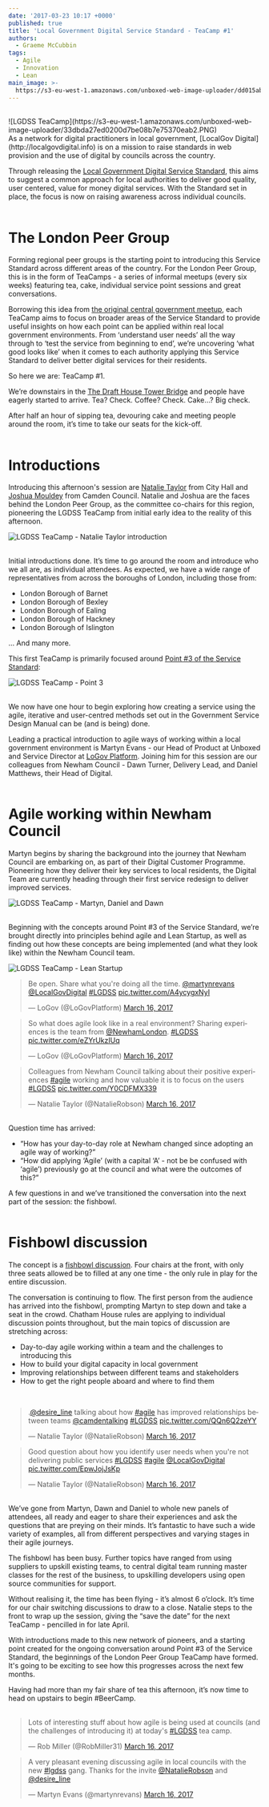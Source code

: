 ```yaml
---
date: '2017-03-23 10:17 +0000'
published: true
title: 'Local Government Digital Service Standard - TeaCamp #1'
authors:
  - Graeme McCubbin
tags:
  - Agile
  - Innovation
  - Lean
main_image: >-
  https://s3-eu-west-1.amazonaws.com/unboxed-web-image-uploader/dd015ab1a15dbabfec71fdb68504ba6c.PNG
---
```

<br/>
![LGDSS TeaCamp](https://s3-eu-west-1.amazonaws.com/unboxed-web-image-uploader/33dbda27ed0200d7be08b7e75370eab2.PNG)

<br/>
As a network for digital practitioners in local government, [LocalGov Digital](http://localgovdigital.info) is on a mission to raise standards in web provision and the use of digital by councils across the country.<br/>

Through releasing the [Local Government Digital Service Standard](http://localgovdigital.info/assets/documents/local-government-digital-service-standard.pdf), this aims to suggest a common approach for local authorities to deliver good quality, user centered, value for money digital services. With the Standard set in place, the focus is now on raising awareness across individual councils.<br/>
<br/>

# The London Peer Group
Forming regional peer groups is the starting point to introducing this Service Standard across different areas of the country. For the London Peer Group, this is in the form of TeaCamps - a series of informal meetups (every six weeks) featuring tea, cake, individual service point sessions and great conversations.<br/>

Borrowing this idea from [the original central government meetup](http://teacamp.info/about), each TeaCamp aims to focus on broader areas of the Service Standard to provide useful insights on how each point can be applied within real local government environments. From ‘understand user needs’ all the way through to ‘test the service from beginning to end’, we’re uncovering ‘what good looks like’ when it comes to each authority applying this Service Standard to deliver better digital services for their residents.<br/>

So here we are: TeaCamp #1.<br/>

We’re downstairs in the [The Draft House Tower Bridge](http://www.drafthouse.co.uk/) and people have eagerly started to arrive. Tea? Check. Coffee? Check. Cake…? Big check.<br/>

After half an hour of sipping tea, devouring cake and meeting people around the room, it’s time to take our seats for the kick-off.<br/>
<br/>

# Introductions
Introducing this afternoon's session are [Natalie Taylor](https://twitter.com/NatalieRobson) from City Hall and [Joshua Mouldey](https://twitter.com/desire_line) from Camden Council. Natalie and Joshua are the faces behind the London Peer Group, as the committee co-chairs for this region, pioneering the LGDSS TeaCamp from initial early idea to the reality of this afternoon.<br/>

![LGDSS TeaCamp - Natalie Taylor introduction](https://s3-eu-west-1.amazonaws.com/unboxed-web-image-uploader/dd015ab1a15dbabfec71fdb68504ba6c.PNG)

<br/>
Initial introductions done. It’s time to go around the room and introduce who we all are, as individual attendees. As expected, we have a wide range of representatives from across the boroughs of London, including those from:<br/>

- London Borough of Barnet
- London Borough of Bexley
- London Borough of Ealing
- London Borough of Hackney
- London Borough of Islington

… And many more.<br/>

This first TeaCamp is primarily focused around [Point #3 of the Service Standard](http://localgovdigital.info/localgov-digital-makers/outputs/local-government-digital-service-standard/standard/3/):<br/>

![LGDSS TeaCamp - Point 3](https://s3-eu-west-1.amazonaws.com/unboxed-web-image-uploader/ddd8d8eb4d6059ca92e3087d154e92ad.PNG)

<br/>
We now have one hour to begin exploring how creating a service using the agile, iterative and user-centred methods set out in the Government Service Design Manual can be (and is being) done.<br/>

Leading a practical introduction to agile ways of working within a local government environment is Martyn Evans - our Head of Product at Unboxed and Service Director at [LoGov Platform](http://logovplatform.co.uk/). Joining him for this session are our colleagues from Newham Council -  Dawn Turner, Delivery Lead, and Daniel Matthews, their Head of Digital.<br/>
<br/>

# Agile working within Newham Council
Martyn begins by sharing the background into the journey that Newham Council are embarking on, as part of their Digital Customer Programme. Pioneering how they deliver their key services to local residents, the Digital Team are currently heading through their first service redesign to deliver improved services.<br/>

![LGDSS TeaCamp - Martyn, Daniel and Dawn](https://s3-eu-west-1.amazonaws.com/unboxed-web-image-uploader/9282f3950a71ba02857810b2dbebc499.PNG)

<br/>
Beginning with the concepts around Point #3 of the Service Standard, we’re brought directly into principles behind agile and Lean Startup, as well as finding out how these concepts are being implemented (and what they look like) within the Newham Council team.<br/>

![LGDSS TeaCamp - Lean Startup](https://s3-eu-west-1.amazonaws.com/unboxed-web-image-uploader/d0c58fce8227a516cf47b750cd050bbb.PNG)
<br/>

<blockquote class="twitter-tweet tw-align-center"><p lang="en" dir="ltr">Be open. Share what you&#39;re doing all the time. <a href="https://twitter.com/martynrevans">@martynrevans</a> <a href="https://twitter.com/LocalGovDigital">@LocalGovDigital</a> <a href="https://twitter.com/hashtag/LGDSS?src=hash">#LGDSS</a> <a href="https://t.co/A4ycygxNyI">pic.twitter.com/A4ycygxNyI</a></p>&mdash; LoGov (@LoGovPlatform) <a href="https://twitter.com/LoGovPlatform/status/842417304289832960">March 16, 2017</a></blockquote>
<script async src="//platform.twitter.com/widgets.js" charset="utf-8"></script>

<blockquote class="twitter-tweet tw-align-center"><p lang="en" dir="ltr">So what does agile look like in a real environment? Sharing experiences is the team from <a href="https://twitter.com/NewhamLondon">@NewhamLondon</a>. <a href="https://twitter.com/hashtag/LGDSS?src=hash">#LGDSS</a> <a href="https://t.co/eZYrUkzIUq">pic.twitter.com/eZYrUkzIUq</a></p>&mdash; LoGov (@LoGovPlatform) <a href="https://twitter.com/LoGovPlatform/status/842420308590116866">March 16, 2017</a></blockquote>
<script async src="//platform.twitter.com/widgets.js" charset="utf-8"></script>

<blockquote class="twitter-tweet tw-align-center"><p lang="en" dir="ltr">Colleagues from Newham Council talking about their positive experiences <a href="https://twitter.com/hashtag/agile?src=hash">#agile</a> working and how valuable it is to focus on the users <a href="https://twitter.com/hashtag/LGDSS?src=hash">#LGDSS</a> <a href="https://t.co/Y0CDFMX339">pic.twitter.com/Y0CDFMX339</a></p>&mdash; Natalie Taylor (@NatalieRobson) <a href="https://twitter.com/NatalieRobson/status/842421475613253632">March 16, 2017</a></blockquote>
<script async src="//platform.twitter.com/widgets.js" charset="utf-8"></script>

<br/>
Question time has arrived:<br/>

- “How has your day-to-day role at Newham changed since adopting an agile way of working?”
- “How did applying ‘Agile’ (with a capital ‘A’ - not be be confused with ‘agile’) previously go at the council and what were the outcomes of this?”

A few questions in and we’ve transitioned the conversation into the next part of the session: the fishbowl.<br/>
<br/>

# Fishbowl discussion
The concept is a [fishbowl discussion](http://www.betterevaluation.org/en/evaluation-options/fishbowltechnique). Four chairs at the front, with only three seats allowed be to filled at any one time - the only rule in play for the entire discussion.<br/>

The conversation is continuing to flow. The first person from the audience has arrived into the fishbowl, prompting Martyn to step down and take a seat in the crowd. Chatham House rules are applying to individual discussion points throughout, but the main topics of discussion are stretching across:<br/>

- Day-to-day agile working within a team and the challenges to introducing this
- How to build your digital capacity in local government
- Improving relationships between different teams and stakeholders
- How to get the right people aboard and where to find them

<br/>
<blockquote class="twitter-tweet tw-align-center"><p lang="en" dir="ltr">.<a href="https://twitter.com/desire_line">@desire_line</a> talking about how <a href="https://twitter.com/hashtag/agile?src=hash">#agile</a> has improved relationships between teams <a href="https://twitter.com/camdentalking">@camdentalking</a> <a href="https://twitter.com/hashtag/LGDSS?src=hash">#LGDSS</a> <a href="https://t.co/QQn6Q2zeYY">pic.twitter.com/QQn6Q2zeYY</a></p>&mdash; Natalie Taylor (@NatalieRobson) <a href="https://twitter.com/NatalieRobson/status/842422892457558017">March 16, 2017</a></blockquote>
<script async src="//platform.twitter.com/widgets.js" charset="utf-8"></script>

<blockquote class="twitter-tweet tw-align-center"><p lang="en" dir="ltr">Good question about how you identify user needs when you&#39;re not delivering public services <a href="https://twitter.com/hashtag/LGDSS?src=hash">#LGDSS</a> <a href="https://twitter.com/hashtag/agile?src=hash">#agile</a> <a href="https://twitter.com/LocalGovDigital">@LocalGovDigital</a> <a href="https://t.co/EpwJojJsKp">pic.twitter.com/EpwJojJsKp</a></p>&mdash; Natalie Taylor (@NatalieRobson) <a href="https://twitter.com/NatalieRobson/status/842433603069968386">March 16, 2017</a></blockquote>
<script async src="//platform.twitter.com/widgets.js" charset="utf-8"></script>

<br/>
We’ve gone from Martyn, Dawn and Daniel to whole new panels of attendees, all ready and eager to share their experiences and ask the questions that are preying on their minds. It’s fantastic to have such a wide variety of examples, all from different perspectives and varying stages in their agile journeys.<br/>

The fishbowl has been busy. Further topics have ranged from using suppliers to upskill existing teams, to central digital team running master classes for the rest of the business, to upskilling developers using open source communities for support.<br/>

Without realising it, the time has been flying - it’s almost 6 o’clock. It’s time for our chair switching discussions to draw to a close. Natalie steps to the front to wrap up the session, giving the “save the date” for the next TeaCamp - pencilled in for late April.<br/>

With introductions made to this new network of pioneers, and a starting point created for the ongoing conversation around Point #3 of the Service Standard, the beginnings of the London Peer Group TeaCamp have formed. It's going to be exciting to see how this progresses across the next few months.<br/>

Having had more than my fair share of tea this afternoon, it’s now time to head on upstairs to begin #BeerCamp.<br/>
<br/>

<blockquote class="twitter-tweet tw-align-center"><p lang="en" dir="ltr">Lots of interesting stuff about how agile is being used at councils (and the challenges of introducing it) at today&#39;s <a href="https://twitter.com/hashtag/LGDSS?src=hash">#LGDSS</a> tea camp.</p>&mdash; Rob Miller (@RobMiller31) <a href="https://twitter.com/RobMiller31/status/842515327003086848">March 16, 2017</a></blockquote>
<script async src="//platform.twitter.com/widgets.js" charset="utf-8"></script>

<blockquote class="twitter-tweet tw-align-center"><p lang="en" dir="ltr">A very pleasant evening discussing agile in local councils with the new <a href="https://twitter.com/hashtag/lgdss?src=hash">#lgdss</a> gang. Thanks for the invite <a href="https://twitter.com/NatalieRobson">@NatalieRobson</a> and <a href="https://twitter.com/desire_line">@desire_line</a></p>&mdash; Martyn Evans (@martynrevans) <a href="https://twitter.com/martynrevans/status/842457447876952064">March 16, 2017</a></blockquote>
<script async src="//platform.twitter.com/widgets.js" charset="utf-8"></script>
